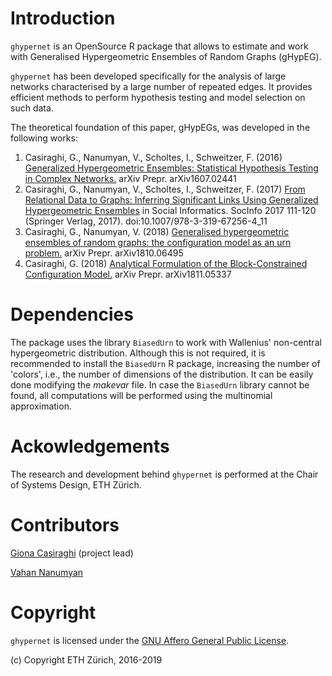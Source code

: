
# Introduction
`ghypernet` is an OpenSource R package that allows to estimate and work with Generalised Hypergeometric Ensembles of Random Graphs (gHypEG).

`ghypernet` has been developed specifically for the analysis of large networks characterised by a large number of repeated edges.
It provides efficient methods to perform hypothesis testing and model selection on such data.

The theoretical foundation of this paper, gHypEGs, was developed in the following works:

  1. Casiraghi, G., Nanumyan, V., Scholtes, I., Schweitzer, F. (2016) [Generalized Hypergeometric Ensembles: Statistical Hypothesis Testing in Complex Networks.](http://arxiv.org/abs/1607.02441) arXiv Prepr. arXiv1607.02441
  2. Casiraghi, G., Nanumyan, V., Scholtes, I., Schweitzer, F. (2017) [From Relational Data to Graphs: Inferring Significant Links Using Generalized Hypergeometric Ensembles](https://link.springer.com/chapter/10.1007/978-3-319-67256-4_11) in Social Informatics. SocInfo 2017 111-120 (Springer Verlag, 2017). doi:10.1007/978-3-319-67256-4_11
  3. Casiraghi, G., Nanumyan, V. (2018) [Generalised hypergeometric ensembles of random graphs: the configuration model as an urn problem.](http://arxiv.org/abs/1810.06495)  arXiv Prepr. arXiv1810.06495
  4. Casiraghi, G. (2018) [Analytical Formulation of the Block-Constrained Configuration Model.](http://arxiv.org/abs/1811.05337)  arXiv Prepr. arXiv1811.05337

# Dependencies
The package uses the library `BiasedUrn` to work with Wallenius' non-central hypergeometric distribution.
Although this is not required, it is recommended to install the `BiasedUrn` R package, increasing the number of 'colors', i.e., the number of dimensions of the distribution.
It can be easily done modifying the _makevar_ file.
In case the `BiasedUrn` library cannot be found, all computations will be performed using the multinomial approximation.

# Ackowledgements
The research and development behind `ghypernet` is performed at the Chair of Systems Design, ETH Zürich.

# Contributors

[Giona Casiraghi](http://giona.info) (project lead)

[Vahan Nanumyan](https://www.sg.ethz.ch/team/people/vnanumyan/)

# Copyright
`ghypernet` is licensed under the [GNU Affero General Public License](https://choosealicense.com/licenses/agpl-3.0/).

(c) Copyright ETH Zürich, 2016-2019
